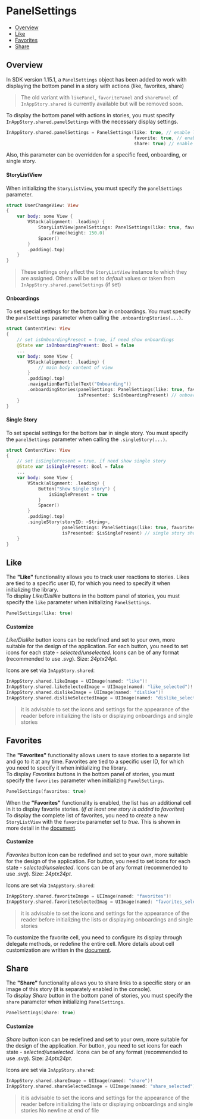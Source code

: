 # PanelSettings

* [Overview](https://github.com/inappstory/ios-sdk/blob/main/Samples/PanelSettings.md#overview)
* [Like](https://github.com/inappstory/ios-sdk/blob/main/Samples/PanelSettings.md#like)
* [Favorites](https://github.com/inappstory/ios-sdk/blob/main/Samples/PanelSettings.md#favorites)
* [Share](https://github.com/inappstory/ios-sdk/blob/main/Samples/PanelSettings.md#share)

## Overview

In SDK version 1.15.1, a `PanelSettings` object has been added to work with displaying the bottom panel in a story with actions (like, favorites, share)

> The old variant with `likePanel`, `favoritePanel` and `sharePanel` of `InAppStory.shared` is currently available but will be removed soon.

To display the bottom panel with actions in stories, you must specify `InAppStory.shared.panelSettings` with the necessary display settings.

```swift
InAppStory.shared.panelSettings = PanelSettings(like: true, // enable like functional
                                                favorite: true, // enable favorites functional
                                                share: true) // enable share functional
```

Also, this parameter can be overridden for a specific feed, onboarding, or single story.

#### StoryListView

When initializing the `StoryListView`, you must specify the `panelSettings` parameter.

```swift
struct UserChangeView: View
{
    var body: some View {
        VStack(alignment: .leading) {
            StoryListView(panelSettings: PanelSettings(like: true, favorites: true, share: true))
                .frame(height: 150.0)
            Spacer()
        }
        .padding(.top)
    }
}
```

> These settings only affect the `StoryListView` instance to which they are assigned. Others will be set to *default* values or taken from `InAppStory.shared.panelSettings` (if set)

#### Onboardings

To set special settings for the bottom bar in onboardings. You must specify the `panelSettings` parameter when calling the `.onboardingStories(...)`.

```swift
struct ContentView: View
{
	// set isOnboardingPresent = true, if need show onboardings
    @State var isOnboardingPresent: Bool = false
    ...
    var body: some View {
        VStack(alignment: .leading) {
            // main body content of view
        }
        .padding(.top)
        .navigationBarTitle(Text("Onboarding"))
        .onboardingStories(panelSettings: PanelSettings(like: true, favorites: true, share: true),
                           isPresented: $isOnboardingPresent) // onboardings showing
    }
}
```

#### Single Story

To set special settings for the bottom bar in single story. You must specify the `panelSettings` parameter when calling the `.singleStory(...)`.

```swift
struct ContentView: View
{
    // set isSinglePresent = true, if need show single story
    @State var isSinglePresent: Bool = false
    ...
    var body: some View {
        VStack(alignment: .leading) {
            Button("Show Single Story") {
                isSinglePresent = true
            }
            Spacer()
        }
        .padding(.top)
        .singleStory(storyID: <String>, 
                     panelSettings: PanelSettings(like: true, favorites: true, share: true), 
                     isPresented: $isSinglePresent) // single story showing
    }
}
```

## Like

The **"Like"** functionality allows you to track user reactions to stories. Likes are tied to a specific user ID, for which you need to specify it when initializing the library.  
To display *Like/Dislike* buttons in the bottom panel of stories, you must specify the `like` parameter when initializing `PanelSettings`.

```swift
PanelSettings(like: true)
```

#### Customize

*Like/Dislike* button icons can be redefined and set to your own, more suitable for the design of the application. For each button, you need to set icons for each state - *selected/unselected*. Icons can be of any format (recommended to use *.svg*). Size: *24ptx24pt*.

Icons are set via `InAppStory.shared`:

```swift
InAppStory.shared.likeImage = UIImage(named: "like")!
InAppStory.shared.likeSelectedImage = UIImage(named: "like_selected")!
InAppStory.shared.dislikeImage = UIImage(named: "dislike")!
InAppStory.shared.dislikeSelectedImage = UIImage(named: "dislike_selected")!
```

>it is advisable to set the icons and settings for the appearance of the reader before initializing the lists or displaying onboardings and single stories

## Favorites

The **"Favorites"** functionality allows users to save stories to a separate list and go to it at any time. Favorites are tied to a specific user ID, for which you need to specify it when initializing the library.  
To display *Favorites* buttons in the bottom panel of stories, you must specify the `favorites` parameter when initializing `PanelSettings`.

```swift
PanelSettings(favorites: true)
```

When the **"Favorites"** functionality is enabled, the list has an additional cell in it to display favorite stories. (*if at least one story is added to favorites*)  
To display the complete list of favorites, you need to create a new `StoryListView` with the `favorite` parameter set to *true*. This is shown in more detail in the [document](https://github.com/inappstory/ios-sdk/blob/SwiftUI/Samples/Favorites.md).

#### Customize

*Favorites* button icon can be redefined and set to your own, more suitable for the design of the application. For button, you need to set icons for each state - *selected/unselected*. Icons can be of any format (recommended to use *.svg*). Size: *24ptx24pt*.

Icons are set via `InAppStory.shared`:

```swift
InAppStory.shared.favoriteImage = UIImage(named: "favorites")!
InAppStory.shared.favoriteSelectedImag = UIImage(named: "favorites_selected")!
```

>it is advisable to set the icons and settings for the appearance of the reader before initializing the lists or displaying onboardings and single stories

To customize the favorite cell, you need to configure its display through delegate methods, or redefine the entire cell. More details about cell customization are written in the [document](https://github.com/inappstory/ios-sdk/blob/SwiftUI/Samples/CustomCell.md#customization-via-storycellprotocol-and-favoritecellprotocol).

## Share

The **"Share"** functionality allows you to share links to a specific story or an image of this story (it is separately enabled in the console).  
To display *Share* button in the bottom panel of stories, you must specify the `share` parameter when initializing `PanelSettings`.

```swift
PanelSettings(share: true)
```

#### Customize

*Share* button icon can be redefined and set to your own, more suitable for the design of the application. For button, you need to set icons for each state - *selected/unselected*. Icons can be of any format (recommended to use *.svg*). Size: *24ptx24pt*.

Icons are set via `InAppStory.shared`:

```swift
InAppStory.shared.shareImage = UIImage(named: "share")!
InAppStory.shared.shareSelectedImage = UIImage(named: "share_selected")!
```

>it is advisable to set the icons and settings for the appearance of the reader before initializing the lists or displaying onboardings and single stories
 No newline at end of file
